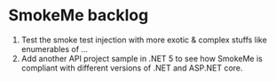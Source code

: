 # SmokeMe backlog

1. Test the smoke test injection with more exotic & complex stuffs like enumerables of ...
1. Add another API project sample in .NET 5 to see how SmokeMe is compliant with different versions of .NET and ASP.NET core.


